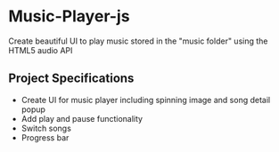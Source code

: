 # Music-Player-js
Create beautiful UI to play music stored in the "music folder" using the HTML5 audio API
<br>

## Project Specifications

- Create UI for music player including spinning image and song detail popup
- Add play and pause functionality
- Switch songs
- Progress bar
